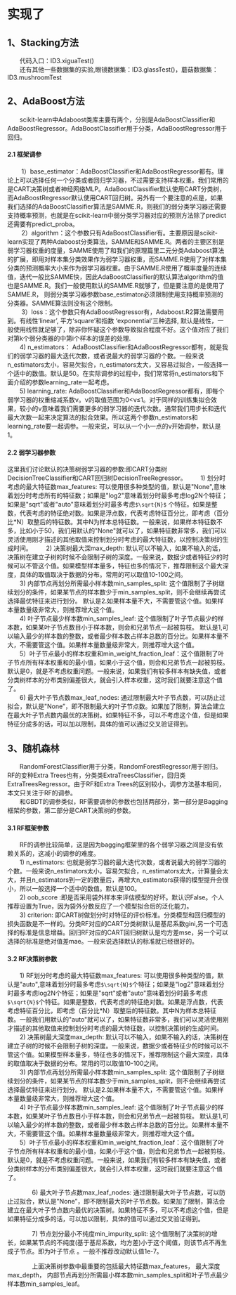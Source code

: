 # 实现了
## 1、Stacking方法
&emsp;&emsp;代码入口：ID3.xiguaTest()     
&emsp;&emsp;还有其他一些数据集的实验,眼镜数据集：ID3.glassTest()，蘑菇数据集：ID3.mushroomTest

## 2、AdaBoost方法
&emsp;&emsp;scikit-learn中Adaboost类库主要有两个，分别是AdaBoostClassifier和AdaBoostRegressor。AdaBoostClassifier用于分类，AdaBoostRegressor用于回归。    
#### 2.1 框架调参
&emsp;&emsp; 1）base_estimator：AdaBoostClassifier和AdaBoostRegressor都有。理论上可以选择任何一个分类或者回归学习器，不过需要支持样本权重。我们常用的是CART决策树或者神经网络MLP。AdaBoostClassifier默认使用CART分类树，而AdaBoostRegressor默认使用CART回归树。另外有一个要注意的点是，如果我们选择的AdaBoostClassifier算法是SAMME.R，则我们的弱分类学习器还需要支持概率预测，也就是在scikit-learn中弱分类学习器对应的预测方法除了predict还需要有predict_proba。    
&emsp;&emsp; 2）algorithm：这个参数只有AdaBoostClassifier有。主要原因是scikit-learn实现了两种Adaboost分类算法，SAMME和SAMME.R。两者的主要区别是弱学习器权重的度量，SAMME使用了和我们的原理篇里二元分类Adaboost算法的扩展，即用对样本集分类效果作为弱学习器权重，而SAMME.R使用了对样本集分类的预测概率大小来作为弱学习器权重。由于SAMME.R使用了概率度量的连续值，迭代一般比SAMME快，因此AdaBoostClassifier的默认算法algorithm的值也是SAMME.R。我们一般使用默认的SAMME.R就够了，但是要注意的是使用了SAMME.R， 则弱分类学习器参数base_estimator必须限制使用支持概率预测的分类器。SAMME算法则没有这个限制。     
&emsp;&emsp; 3）loss：这个参数只有AdaBoostRegressor有，Adaboost.R2算法需要用到。有线性‘linear’, 平方‘square’和指数 ‘exponential’三种选择, 默认是线性，一般使用线性就足够了，除非你怀疑这个参数导致拟合程度不好。这个值对应了我们对第k个弱分类器的中第i个样本的误差的处理.   
&emsp;&emsp;4) n_estimators： AdaBoostClassifier和AdaBoostRegressor都有，就是我们的弱学习器的最大迭代次数，或者说最大的弱学习器的个数。一般来说n_estimators太小，容易欠拟合，n_estimators太大，又容易过拟合，一般选择一个适中的数值。默认是50。在实际调参的过程中，我们常常将n_estimators和下面介绍的参数learning_rate一起考虑。    
&emsp;&emsp;5) learning_rate: AdaBoostClassifier和AdaBoostRegressor都有，即每个弱学习器的权重缩减系数ν。ν的取值范围为0<ν≤1。对于同样的训练集拟合效果，较小的ν意味着我们需要更多的弱学习器的迭代次数。通常我们用步长和迭代最大次数一起来决定算法的拟合效果。所以这两个参数n_estimators和learning_rate要一起调参。一般来说，可以从一个小一点的ν开始调参，默认是1。

#### 2.2 弱学习器参数
这里我们讨论默认的决策树弱学习器的参数:即CART分类树DecisionTreeClassifier和CART回归树DecisionTreeRegressor。 
&emsp;&emsp;1) 划分时考虑的最大特征数max_features: 可以使用很多种类型的值，默认是"None",意味着划分时考虑所有的特征数；如果是"log2"意味着划分时最多考虑log2N个特征；如果是"sqrt"或者"auto"意味着划分时最多考虑`$\sqrt{N}$` 个特征。如果是整数，代表考虑的特征绝对数。如果是浮点数，代表考虑特征百分比，即考虑（百分比\*N）取整后的特征数。其中N为样本总特征数。一般来说，如果样本特征数不多，比如小于50，我们用默认的"None"就可以了，如果特征数非常多，我们可以灵活使用刚才描述的其他取值来控制划分时考虑的最大特征数，以控制决策树的生成时间。 
&emsp;&emsp;2) 决策树最大深max_depth: 默认可以不输入，如果不输入的话，决策树在建立子树的时候不会限制子树的深度。一般来说，数据少或者特征少的时候可以不管这个值。如果模型样本量多，特征也多的情况下，推荐限制这个最大深度，具体的取值取决于数据的分布。常用的可以取值10-100之间。    
&emsp;&emsp;3) 内部节点再划分所需最小样本数min_samples_split: 这个值限制了子树继续划分的条件，如果某节点的样本数少于min_samples_split，则不会继续再尝试选择最优特征来进行划分。 默认是2.如果样本量不大，不需要管这个值。如果样本量数量级非常大，则推荐增大这个值。   
&emsp;&emsp;4) 叶子节点最少样本数min_samples_leaf: 这个值限制了叶子节点最少的样本数，如果某叶子节点数目小于样本数，则会和兄弟节点一起被剪枝。 默认是1,可以输入最少的样本数的整数，或者最少样本数占样本总数的百分比。如果样本量不大，不需要管这个值。如果样本量数量级非常大，则推荐增大这个值。    
&emsp;&emsp;5）叶子节点最小的样本权重和min_weight_fraction_leaf：这个值限制了叶子节点所有样本权重和的最小值，如果小于这个值，则会和兄弟节点一起被剪枝。 默认是0，就是不考虑权重问题。一般来说，如果我们有较多样本有缺失值，或者分类树样本的分布类别偏差很大，就会引入样本权重，这时我们就要注意这个值了。    
&emsp;&emsp;6) 最大叶子节点数max_leaf_nodes: 通过限制最大叶子节点数，可以防止过拟合，默认是"None”，即不限制最大的叶子节点数。如果加了限制，算法会建立在最大叶子节点数内最优的决策树。如果特征不多，可以不考虑这个值，但是如果特征分成多的话，可以加以限制，具体的值可以通过交叉验证得到。

## 3、随机森林
&emsp;&emsp;RandomForestClassifier用于分类，RandomForestRegressor用于回归。RF的变种Extra Trees也有，分类类ExtraTreesClassifier，回归类ExtraTreesRegressor。由于RF和Extra Trees的区别较小，调参方法基本相同，本文只关注于RF的调参。    
&emsp;&emsp;和GBDT的调参类似，RF需要调参的参数也包括两部分，第一部分是Bagging框架的参数，第二部分是CART决策树的参数。   
#### 3.1 RF框架参数
&emsp;&emsp;RF的调参比较简单，这是因为bagging框架里的各个弱学习器之间是没有依赖关系的，这减小的调参的难度。   
&emsp;&emsp;1) n_estimators: 也就是弱学习器的最大迭代次数，或者说最大的弱学习器的个数。一般来说n_estimators太小，容易欠拟合，n_estimators太大，计算量会太大，并且n_estimators到一定的数量后，再增大n_estimators获得的模型提升会很小，所以一般选择一个适中的数值。默认是100。   
&emsp;&emsp;2) oob_score :即是否采用袋外样本来评估模型的好坏。默认识False。个人推荐设置为True，因为袋外分数反应了一个模型拟合后的泛化能力。   
&emsp;&emsp;3) criterion: 即CART树做划分时对特征的评价标准。分类模型和回归模型的损失函数是不一样的。分类RF对应的CART分类树默认是基尼系数gini,另一个可选择的标准是信息增益。回归RF对应的CART回归树默认是均方差mse，另一个可以选择的标准是绝对值差mae。一般来说选择默认的标准就已经很好的。
#### 3.2 RF决策树参数
&emsp;&emsp;1) RF划分时考虑的最大特征数max_features: 可以使用很多种类型的值，默认是"auto",意味着划分时最多考虑`$\sqrt{N}$`个特征；如果是"log2"意味着划分时最多考虑log2N个特征；如果是"sqrt"或者"auto"意味着划分时最多考虑`$\sqrt{N}$`个特征。如果是整数，代表考虑的特征绝对数。如果是浮点数，代表考虑特征百分比，即考虑（百分比\*N）取整后的特征数。其中N为样本总特征数。一般我们用默认的"auto"就可以了，如果特征数非常多，我们可以灵活使用刚才描述的其他取值来控制划分时考虑的最大特征数，以控制决策树的生成时间。   
&emsp;&emsp;2) 决策树最大深度max_depth: 默认可以不输入，如果不输入的话，决策树在建立子树的时候不会限制子树的深度。一般来说，数据少或者特征少的时候可以不管这个值。如果模型样本量多，特征也多的情况下，推荐限制这个最大深度，具体的取值取决于数据的分布。常用的可以取值10-100之间。   
&emsp;&emsp;3) 内部节点再划分所需最小样本数min_samples_split: 这个值限制了子树继续划分的条件，如果某节点的样本数少于min_samples_split，则不会继续再尝试选择最优特征来进行划分。 默认是2.如果样本量不大，不需要管这个值。如果样本量数量级非常大，则推荐增大这个值。   
&emsp;&emsp;4) 叶子节点最少样本数min_samples_leaf: 这个值限制了叶子节点最少的样本数，如果某叶子节点数目小于样本数，则会和兄弟节点一起被剪枝。 默认是1,可以输入最少的样本数的整数，或者最少样本数占样本总数的百分比。如果样本量不大，不需要管这个值。如果样本量数量级非常大，则推荐增大这个值。   
&emsp;&emsp;5）叶子节点最小的样本权重和min_weight_fraction_leaf：这个值限制了叶子节点所有样本权重和的最小值，如果小于这个值，则会和兄弟节点一起被剪枝。 默认是0，就是不考虑权重问题。一般来说，如果我们有较多样本有缺失值，或者分类树样本的分布类别偏差很大，就会引入样本权重，这时我们就要注意这个值了。   

　　　　6) 最大叶子节点数max_leaf_nodes: 通过限制最大叶子节点数，可以防止过拟合，默认是"None”，即不限制最大的叶子节点数。如果加了限制，算法会建立在最大叶子节点数内最优的决策树。如果特征不多，可以不考虑这个值，但是如果特征分成多的话，可以加以限制，具体的值可以通过交叉验证得到。

　　　　7) 节点划分最小不纯度min_impurity_split:  这个值限制了决策树的增长，如果某节点的不纯度(基于基尼系数，均方差)小于这个阈值，则该节点不再生成子节点。即为叶子节点 。一般不推荐改动默认值1e-7。

　　　　上面决策树参数中最重要的包括最大特征数max_features， 最大深度max_depth， 内部节点再划分所需最小样本数min_samples_split和叶子节点最少样本数min_samples_leaf。
